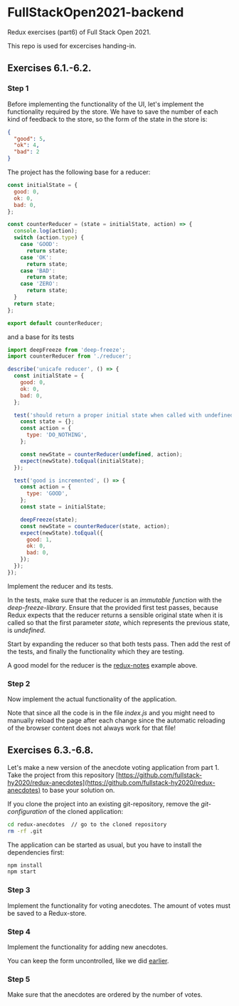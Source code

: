 # FullStackOpen2021-backend

Redux exercises (part6) of Full Stack Open 2021.

This repo is used for excercises handing-in.

## Exercises 6.1.-6.2.

### Step 1

Before implementing the functionality of the UI, let's implement the functionality required by the store.
We have to save the number of each kind of feedback to the store, so the form of the state in the store is:

```json
{
  "good": 5,
  "ok": 4,
  "bad": 2
}
```

The project has the following base for a reducer:

```javascript
const initialState = {
  good: 0,
  ok: 0,
  bad: 0,
};

const counterReducer = (state = initialState, action) => {
  console.log(action);
  switch (action.type) {
    case 'GOOD':
      return state;
    case 'OK':
      return state;
    case 'BAD':
      return state;
    case 'ZERO':
      return state;
  }
  return state;
};

export default counterReducer;
```

and a base for its tests

```javascript
import deepFreeze from 'deep-freeze';
import counterReducer from './reducer';

describe('unicafe reducer', () => {
  const initialState = {
    good: 0,
    ok: 0,
    bad: 0,
  };

  test('should return a proper initial state when called with undefined state', () => {
    const state = {};
    const action = {
      type: 'DO_NOTHING',
    };

    const newState = counterReducer(undefined, action);
    expect(newState).toEqual(initialState);
  });

  test('good is incremented', () => {
    const action = {
      type: 'GOOD',
    };
    const state = initialState;

    deepFreeze(state);
    const newState = counterReducer(state, action);
    expect(newState).toEqual({
      good: 1,
      ok: 0,
      bad: 0,
    });
  });
});
```

Implement the reducer and its tests.

In the tests, make sure that the reducer is an _immutable function_ with the _deep-freeze-library_. Ensure that the provided first test passes, because Redux expects that the reducer returns a sensible original state when it is called so that the first parameter _state_, which represents the previous state, is _undefined_.

Start by expanding the reducer so that both tests pass. Then add the rest of the tests, and finally the functionality which they are testing.

A good model for the reducer is the [redux-notes](https://fullstackopen.com/en/part6/flux_architecture_and_redux#pure-functions-immutable) example above.

### Step 2

Now implement the actual functionality of the application.

Note that since all the code is in the file _index.js_ and you might need to manually reload the page after each change since the automatic reloading of the browser content does not always work for that file!

## Exercises 6.3.-6.8.

Let's make a new version of the anecdote voting application from part 1. Take the project from this repository [https://github.com/fullstack-hy2020/redux-anecdotes](https://github.com/fullstack-hy2020/redux-anecdotes) to base your solution on.

If you clone the project into an existing git-repository, remove the _git-configuration_ of the cloned application:

```bash
cd redux-anecdotes  // go to the cloned repository
rm -rf .git
```

The application can be started as usual, but you have to install the dependencies first:

```bash
npm install
npm start
```

### Step 3

Implement the functionality for voting anecdotes. The amount of votes must be saved to a Redux-store.

### Step 4

Implement the functionality for adding new anecdotes.

You can keep the form uncontrolled, like we did [earlier](https://fullstackopen.com/en/part6/flux_architecture_and_redux#uncontrolled-form).

### Step 5

Make sure that the anecdotes are ordered by the number of votes.

